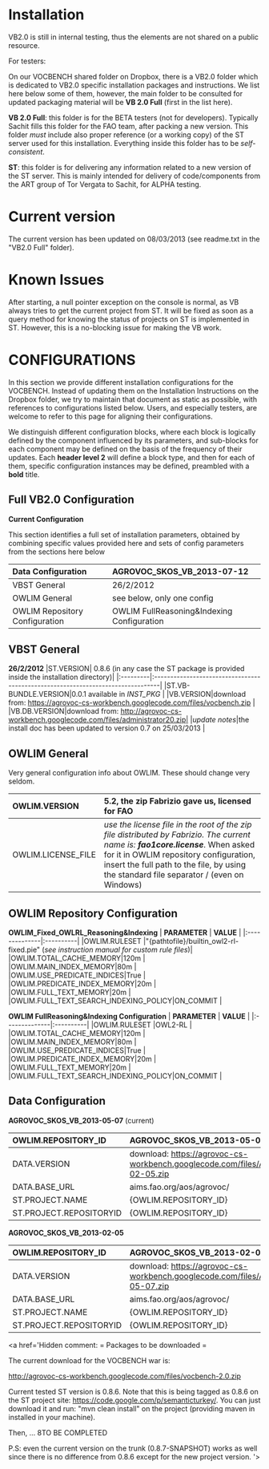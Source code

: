 # Installation #

VB2.0 is still in internal testing, thus the elements are not shared on a public resource.

For testers:

On our VOCBENCH shared folder on Dropbox, there is a VB2.0 folder which is dedicated to VB2.0 specific installation packages and instructions. We list here below some of them, however, the main folder to be consulted for updated packaging material will be **VB 2.0 Full** (first in the list here).

**VB 2.0 Full**: this folder is for the BETA testers (not for developers). Typically Sachit fills this folder for the FAO team, after packing a new version. This folder _must_ include also proper reference (or a working copy) of the ST server used for this installation. Everything inside this folder has to be _self-consistent_.

**ST**: this folder is for delivering any information related to a new version of the ST server. This is mainly intended for delivery of code/components from the ART group of Tor Vergata to Sachit, for ALPHA testing.


# Current version #

The current version has been updated on 08/03/2013 (see readme.txt in the "VB2.0 Full" folder).

# Known Issues #

After starting, a null pointer exception on the console is normal, as VB always tries to get the current project from ST. It will be fixed as soon as a query method for knowing the status of projects on ST is implemented in ST. However, this is a no-blocking issue for making the VB work.

# CONFIGURATIONS #

In this section we provide different installation configurations for the VOCBENCH. Instead of updating them on the Installation Instructions on the Dropbox folder, we try to maintain that document as static as possible, with references to configurations listed below. Users, and especially testers, are welcome to refer to this page for aligning their configurations.

We distinguish different configuration blocks, where each block is logically defined by the component influenced by its parameters, and sub-blocks for each component may be defined on the basis of the frequency of their updates.
Each **header level 2** will define a block type, and then for each of them, specific configuration instances may be defined, preambled with a **bold** title.


## Full VB2.0 Configuration ##

**Current Configuration**

This section identifies a full set of installation parameters, obtained by combining specific values provided here and sets of config parameters from the sections here below

|Data Configuration| AGROVOC\_SKOS\_VB\_2013-07-12 |
|:-----------------|:------------------------------|
|VBST General      | 26/2/2012                     |
|OWLIM General     | see below, only one config    |
|OWLIM Repository Configuration|OWLIM FullReasoning&Indexing Configuration|

## VBST General ##

**26/2/2012**
|ST.VERSION| 0.8.6 (in any case the ST package is provided inside the installation directory)|
|:---------|:--------------------------------------------------------------------------------|
|ST.VB-BUNDLE.VERSION|0.0.1 available in _INST\_PKG_                                                   |
|VB.VERSION|download from: https://agrovoc-cs-workbench.googlecode.com/files/vocbench.zip    |
|VB.DB.VERSION|download from: http://agrovoc-cs-workbench.googlecode.com/files/administrator20.zip|
|_update notes_|the install doc has been updated to version 0.7 on 25/03/2013                    |

## OWLIM General ##

Very general configuration info about OWLIM. These should change very seldom.

|OWLIM.VERSION|5.2, the zip Fabrizio gave us, licensed for FAO|
|:------------|:----------------------------------------------|
|OWLIM.LICENSE\_FILE|_use the license file in the root of the zip file distributed by Fabrizio. The current name is: **fao1core.license**_. When asked for it in OWLIM repository configuration, insert the full path to the file, by using the standard file separator / (even on Windows)|

## OWLIM Repository Configuration ##

**OWLIM\_Fixed\_OWLRL\_Reasoning&Indexing**
| **PARAMETER** | **VALUE** |
|:--------------|:----------|
|OWLIM.RULESET  |"{pathtofile}/builtin\_owl2-rl-fixed.pie" (_see instruction manual for custom rule files_)|
|OWLIM.TOTAL\_CACHE\_MEMORY|120m       |
|OWLIM.MAIN\_INDEX\_MEMORY|80m        |
|OWLIM.USE\_PREDICATE\_INDICES|True       |
|OWLIM.PREDICATE\_INDEX\_MEMORY|20m        |
|OWLIM.FULL\_TEXT\_MEMORY|20m        |
|OWLIM.FULL\_TEXT\_SEARCH\_INDEXING\_POLICY|ON\_COMMIT |

**OWLIM FullReasoning&Indexing Configuration**
| **PARAMETER** | **VALUE** |
|:--------------|:----------|
|OWLIM.RULESET  |OWL2-RL    |
|OWLIM.TOTAL\_CACHE\_MEMORY|120m       |
|OWLIM.MAIN\_INDEX\_MEMORY|80m        |
|OWLIM.USE\_PREDICATE\_INDICES|True       |
|OWLIM.PREDICATE\_INDEX\_MEMORY|20m        |
|OWLIM.FULL\_TEXT\_MEMORY|20m        |
|OWLIM.FULL\_TEXT\_SEARCH\_INDEXING\_POLICY|ON\_COMMIT |

## Data Configuration ##

**AGROVOC\_SKOS\_VB\_2013-05-07** (current)

|OWLIM.REPOSITORY\_ID|AGROVOC\_SKOS\_VB\_2013-05-07|
|:-------------------|:----------------------------|
|DATA.VERSION        |download: https://agrovoc-cs-workbench.googlecode.com/files/AGROVOC_SKOS_VB_2013-02-05.zip|
|DATA.BASE\_URL      |aims.fao.org/aos/agrovoc/    |
|ST.PROJECT.NAME     |{OWLIM.REPOSITORY\_ID}       |
|ST.PROJECT.REPOSITORYID|{OWLIM.REPOSITORY\_ID}       |

**AGROVOC\_SKOS\_VB\_2013-02-05**

|OWLIM.REPOSITORY\_ID|AGROVOC\_SKOS\_VB\_2013-02-05|
|:-------------------|:----------------------------|
|DATA.VERSION        |download: https://agrovoc-cs-workbench.googlecode.com/files/AGROVOC_SKOS_VB_2013-05-07.zip|
|DATA.BASE\_URL      |aims.fao.org/aos/agrovoc/    |
|ST.PROJECT.NAME     |{OWLIM.REPOSITORY\_ID}       |
|ST.PROJECT.REPOSITORYID|{OWLIM.REPOSITORY\_ID}       |


<a href='Hidden comment: 
= Packages to be downloaded =

The current download for the VOCBENCH war is:

http://agrovoc-cs-workbench.googlecode.com/files/vocbench-2.0.zip

Current tested ST version is 0.8.6. Note that this is being tagged as 0.8.6 on the ST project site: https://code.google.com/p/semanticturkey/.
You can just download it and run: "mvn clean install" on the project (providing maven in installed in your machine).

Then, ... 8TO BE COMPLETED

P.S: even the current version on the trunk (0.8.7-SNAPSHOT) works as well since there is no difference from 0.8.6 except for the new project version.
'></a>
